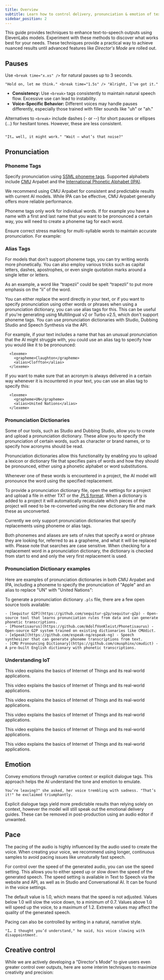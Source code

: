 ```yaml
---
title: Overview
subtitle: Learn how to control delivery, pronunciation & emotion of text to speech.
sidebar_position: 2
---
```



This guide provides techniques to enhance text-to-speech outputs using ElevenLabs models. Experiment with these methods to discover what works best for your needs. These techniques provide a practical way to achieve nuanced results until advanced features like _Director's Mode_ are rolled out.

## Pauses

Use `<break time="x.xs" />` for natural pauses up to 3 seconds.



```text Example
"Hold on, let me think." <break time="1.5s" /> "Alright, I’ve got it."
```

- **Consistency:** Use `<break>` tags consistently to maintain natural speech flow. Excessive use can lead to instability.
- **Voice-Specific Behavior:** Different voices may handle pauses differently, especially those trained with filler sounds like "uh" or "ah."

Alternatives to `<break>` include dashes (- or --) for short pauses or ellipses (...) for hesitant tones. However, these are less consistent.

```text Example

"It… well, it might work." "Wait — what’s that noise?"

```

## Pronunciation

### Phoneme Tags

Specify pronunciation using [SSML phoneme tags](https://en.wikipedia.org/wiki/Speech_Synthesis_Markup_Language). Supported alphabets include [CMU](https://en.wikipedia.org/wiki/CMU_Pronouncing_Dictionary) Arpabet and the [International Phonetic Alphabet (IPA)](https://en.wikipedia.org/wiki/International_Phonetic_Alphabet).


We recommend using CMU Arpabet for consistent and predictable results with current AI models. While IPA can be effective, CMU Arpabet generally offers more reliable performance.

Phoneme tags only work for individual words. If for example you have a name with a first and last name that you want to be pronounced a certain way, you will need to create a phoneme tag for each word.

Ensure correct stress marking for multi-syllable words to maintain accurate pronunciation. For example:


### Alias Tags

For models that don't support phoneme tags, you can try writing words more phonetically. You can also employ various tricks such as capital letters, dashes, apostrophes, or even single quotation marks around a single letter or letters.

As an example, a word like “trapezii” could be spelt “trapezIi” to put more emphasis on the “ii” of the word.

You can either replace the word directly in your text, or if you want to specify pronunciation using other words or phrases when using a pronunciation dictionary, you can use alias tags for this. This can be useful if you're generating using Multilingual v2 or Turbo v2.5, which don't support phoneme tags. You can use pronunciation dictionaries with Studio, Dubbing Studio and Speech Synthesis via the API.

For example, if your text includes a name that has an unusual pronunciation that the AI might struggle with, you could use an alias tag to specify how you would like it to be pronounced:

```
  <lexeme>
    <grapheme>Claughton</grapheme>
    <alias>Cloffton</alias>
  </lexeme>
```

If you want to make sure that an acronym is always delivered in a certain way whenever it is incountered in your text, you can use an alias tag to specify this:

```
  <lexeme>
    <grapheme>UN</grapheme>
    <alias>United Nations</alias>
  </lexeme>
```

### Pronunciation Dictionaries

Some of our tools, such as Studio and Dubbing Studio, allow you to create and upload a pronunciation dictionary. These allow you to specify the pronunciation of certain words, such as character or brand names, or to specify how acronyms should be read.

Pronunciation dictionaries allow this functionality by enabling you to upload a lexicon or dictionary file that specifies pairs of words and how they should be pronounced, either using a phonetic alphabet or word substitutions.

Whenever one of these words is encountered in a project, the AI model will pronounce the word using the specified replacement.

To provide a pronunciation dictionary file, open the settings for a project and upload a file in either TXT or the [.PLS format](https://www.w3.org/TR/pronunciation-lexicon/). When a dictionary is added to a project it will automatically recalculate which pieces of the project will need to be re-converted using the new dictionary file and mark these as unconverted.

Currently we only support pronunciation dictionaries that specify replacements using phoneme or alias tags.

Both phonemes and aliases are sets of rules that specify a word or phrase they are looking for, referred to as a grapheme, and what it will be replaced with. Please note that searches are case sensitive. When checking for a replacement word in a pronunciation dictionary, the dictionary is checked from start to end and only the very first replacement is used.

### Pronunciation Dictionary examples

Here are examples of pronunciation dictionaries in both CMU Arpabet and IPA, including a phoneme to specify the pronunciation of "Apple" and an alias to replace "UN" with "United Nations":



To generate a pronunciation dictionary `.pls` file, there are a few open source tools available:

    - [Sequitur G2P](https://github.com/sequitur-g2p/sequitur-g2p) - Open-source tool that learns pronunciation rules from data and can generate phonetic transcriptions.
    - [Phonetisaurus](https://github.com/AdolfVonKleist/Phonetisaurus) - Open-source G2P system trained on existing dictionaries like CMUdict.
    - [eSpeak](https://github.com/espeak-ng/espeak-ng) - Speech synthesizer that can generate phoneme transcriptions from text.
    - [CMU Pronouncing Dictionary](https://github.com/cmusphinx/cmudict) - A pre-built English dictionary with phonetic transcriptions.


<div className="videoText">
  <div className="video">
  </div>
  <div className="text">
    <h3>Understanding IoT</h3>
    <p>This video explains the basics of Internet of Things and its real-world applications.</p>
    <p>This video explains the basics of Internet of Things and its real-world applications.</p>
    <p>This video explains the basics of Internet of Things and its real-world applications.</p>
    <p>This video explains the basics of Internet of Things and its real-world applications.</p>
    <p>This video explains the basics of Internet of Things and its real-world applications.</p>
    <p>This video explains the basics of Internet of Things and its real-world applications.</p>
  </div>
</div>

## Emotion

Convey emotions through narrative context or explicit dialogue tags. This approach helps the AI understand the tone and emotion to emulate.

```text Example
You’re leaving?" she asked, her voice trembling with sadness. "That’s it!" he exclaimed triumphantly.
```

Explicit dialogue tags yield more predictable results than relying solely on context, however the model will still speak out the emotional delivery guides. These can be removed in post-production using an audio editor if unwanted.

## Pace

The pacing of the audio is highly influenced by the audio used to create the voice. When creating your voice, we recommend using longer, continuous samples to avoid pacing issues like unnaturally fast speech.

For control over the speed of the generated audio, you can use the speed setting. This allows you to either speed up or slow down the speed of the generated speech. The speed setting is available in Text to Speech via the website and API, as well as in Studio and Conversational AI. It can be found in the voice settings.

The default value is 1.0, which means that the speed is not adjusted. Values below 1.0 will slow the voice down, to a minimum of 0.7. Values above 1.0 will speed up the voice, to a maximum of 1.2. Extreme values may affect the quality of the generated speech.

Pacing can also be controlled by writing in a natural, narrative style.

```text Example
"I… I thought you’d understand," he said, his voice slowing with disappointment.
```
## Creative control

While we are actively developing a "Director's Mode" to give users even greater control over outputs, here are some interim techniques to maximize creativity and precision:
